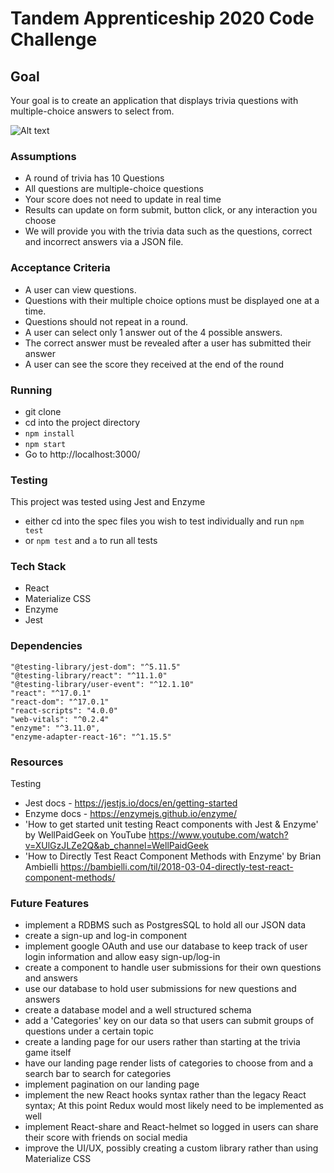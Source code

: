 # Tandem Apprenticeship 2020 Code Challenge
## Goal

Your goal is to create an application that displays trivia questions with multiple-choice answers to select from.

![Alt text](https://i.postimg.cc/fT0cc67G/Screen-Shot-2020-11-01-at-9-39-14-AM.png "preview")

### Assumptions

- A round of trivia has 10 Questions
- All questions are multiple-choice questions
- Your score does not need to update in real time
- Results can update on form submit, button click, or any interaction you choose
- We will provide you with the trivia data such as the questions, correct and incorrect answers via a JSON file.

### Acceptance Criteria

- A user can view questions.
- Questions with their multiple choice options must be displayed one at a time.
- Questions should not repeat in a round.
- A user can select only 1 answer out of the 4 possible answers.
- The correct answer must be revealed after a user has submitted their answer
- A user can see the score they received at the end of the round

### Running

- git clone
- cd into the project directory
- ```npm install```
- ```npm start```
- Go to http://localhost:3000/

### Testing

This project was tested using Jest and Enzyme
- either cd into the spec files you wish to test individually and run ```npm test```
- or ```npm test``` and ```a``` to run all tests

### Tech Stack

- React
- Materialize CSS
- Enzyme
- Jest

### Dependencies

```
"@testing-library/jest-dom": "^5.11.5"
"@testing-library/react": "^11.1.0"
"@testing-library/user-event": "^12.1.10"
"react": "^17.0.1"
"react-dom": "^17.0.1"
"react-scripts": "4.0.0"
"web-vitals": "^0.2.4"
"enzyme": "^3.11.0",
"enzyme-adapter-react-16": "^1.15.5"
```

### Resources

Testing
- Jest docs - https://jestjs.io/docs/en/getting-started
- Enzyme docs - https://enzymejs.github.io/enzyme/
- 'How to get started unit testing React components with Jest & Enzyme' by
WellPaidGeek on YouTube https://www.youtube.com/watch?v=XUlGzJLZe2Q&ab_channel=WellPaidGeek
- 'How to Directly Test React Component Methods with Enzyme' by Brian Ambielli https://bambielli.com/til/2018-03-04-directly-test-react-component-methods/

### Future Features

- implement a RDBMS such as PostgresSQL to hold all our JSON data
- create a sign-up and log-in component
- implement google OAuth and use our database to keep track of user login information and allow easy sign-up/log-in
- create a component to handle user submissions for their own questions and answers
- use our database to hold user submissions for new questions and answers
- create a database model and a well structured schema
- add a 'Categories' key on our data so that users can submit groups of questions under a certain topic
- create a landing page for our users rather than starting at the trivia game itself
- have our landing page render lists of categories to choose from and a search bar to search for categories
- implement pagination on our landing page
- implement the new React hooks syntax rather than the legacy React syntax; At this point Redux would most likely need to be implemented as well
- implement React-share and React-helmet so logged in users can share their score with friends on social media
- improve the UI/UX, possibly creating a custom library rather than using Materialize CSS
